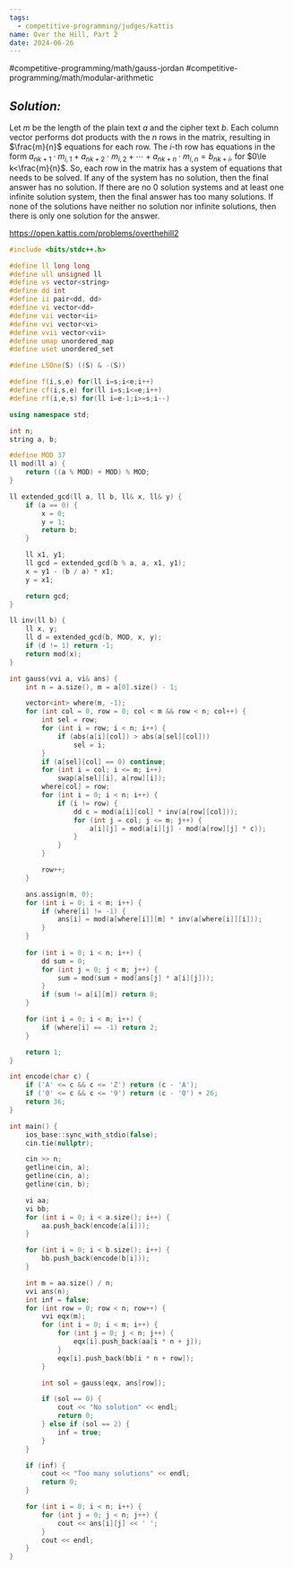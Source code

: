 ```yaml
---
tags:
  - competitive-programming/judges/kattis
name: Over the Hill, Part 2
date: 2024-06-26
---
```

#competitive-programming/math/gauss-jordan #competitive-programming/math/modular-arithmetic 
## _Solution:_
Let $m$ be the length of the plain text $a$ and the cipher text $b$. Each column vector performs dot products with the $n$ rows in the matrix, resulting in $\frac{m}{n}$ equations for each row. The $i$-th row has equations in the form $a_{nk+1}\cdot m_{i,1}+a_{nk+2}\cdot m_{i,2}+\cdots+a_{nk+n}\cdot m_{i,n}=b_{nk+i}$, for $0\le k<\frac{m}{n}$. So, each row in the matrix has a system of equations that needs to be solved. If any of the system has no solution, then the final answer has no solution. If there are no 0 solution systems and at least one infinite solution system, then the final answer has too many solutions. If none of the solutions have neither no solution nor infinite solutions, then there is only one solution for the answer.

https://open.kattis.com/problems/overthehill2
```cpp
#include <bits/stdc++.h>

#define ll long long
#define ull unsigned ll
#define vs vector<string>
#define dd int
#define ii pair<dd, dd>
#define vi vector<dd>
#define vii vector<ii>
#define vvi vector<vi>
#define vvii vector<vii>
#define umap unordered_map
#define uset unordered_set

#define LSOne(S) ((S) & -(S))

#define f(i,s,e) for(ll i=s;i<e;i++)
#define cf(i,s,e) for(ll i=s;i<=e;i++)
#define rf(i,e,s) for(ll i=e-1;i>=s;i--)

using namespace std;

int n;
string a, b;

#define MOD 37
ll mod(ll a) {
    return ((a % MOD) + MOD) % MOD;
}

ll extended_gcd(ll a, ll b, ll& x, ll& y) {
    if (a == 0) {
        x = 0;
        y = 1;
        return b;
    }

    ll x1, y1;
    ll gcd = extended_gcd(b % a, a, x1, y1);
    x = y1 - (b / a) * x1;
    y = x1;

    return gcd;
}

ll inv(ll b) {
    ll x, y;
    ll d = extended_gcd(b, MOD, x, y);
    if (d != 1) return -1;
    return mod(x);
}

int gauss(vvi a, vi& ans) {
    int n = a.size(), m = a[0].size() - 1;

    vector<int> where(m, -1);
    for (int col = 0, row = 0; col < m && row < n; col++) {
        int sel = row;
        for (int i = row; i < n; i++) {
            if (abs(a[i][col]) > abs(a[sel][col]))
                sel = i;
        }
        if (a[sel][col] == 0) continue;
        for (int i = col; i <= m; i++)
            swap(a[sel][i], a[row][i]);
        where[col] = row;
        for (int i = 0; i < n; i++) {
            if (i != row) {
                dd c = mod(a[i][col] * inv(a[row][col]));
                for (int j = col; j <= m; j++) {
                    a[i][j] = mod(a[i][j] - mod(a[row][j] * c));
                }
            }
        }

        row++;
    }

    ans.assign(m, 0);
    for (int i = 0; i < m; i++) {
        if (where[i] != -1) {
            ans[i] = mod(a[where[i]][m] * inv(a[where[i]][i]));
        }
    }
    
    for (int i = 0; i < n; i++) {
        dd sum = 0;
        for (int j = 0; j < m; j++) {
            sum = mod(sum + mod(ans[j] * a[i][j]));
        }
        if (sum != a[i][m]) return 0;
    }

    for (int i = 0; i < m; i++) {
        if (where[i] == -1) return 2;
    }

    return 1;
}

int encode(char c) {
    if ('A' <= c && c <= 'Z') return (c - 'A');
    if ('0' <= c && c <= '9') return (c - '0') + 26;
    return 36;
}

int main() {
    ios_base::sync_with_stdio(false);
    cin.tie(nullptr);

    cin >> n;
    getline(cin, a);
    getline(cin, a);
    getline(cin, b);

    vi aa;
    vi bb;
    for (int i = 0; i < a.size(); i++) {
        aa.push_back(encode(a[i]));
    }

    for (int i = 0; i < b.size(); i++) {
        bb.push_back(encode(b[i]));
    }

    int m = aa.size() / n;
    vvi ans(n);
    int inf = false;
    for (int row = 0; row < n; row++) {
        vvi eqx(m);
        for (int i = 0; i < m; i++) {
            for (int j = 0; j < n; j++) {
                eqx[i].push_back(aa[i * n + j]);
            }
            eqx[i].push_back(bb[i * n + row]);
        }

        int sol = gauss(eqx, ans[row]);

        if (sol == 0) {
            cout << "No solution" << endl;
            return 0;
        } else if (sol == 2) {
            inf = true;
        }
    }

    if (inf) {
        cout << "Too many solutions" << endl;
        return 0;
    }

    for (int i = 0; i < n; i++) {
        for (int j = 0; j < n; j++) {
            cout << ans[i][j] << ' ';
        }
        cout << endl;
    }
}
```
